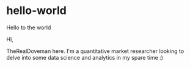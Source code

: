 # hello-world
Hello to the world

Hi,

TheRealDoveman here. I'm a quantitative market researcher looking to delve into some data science and analytics in my spare time :) 
